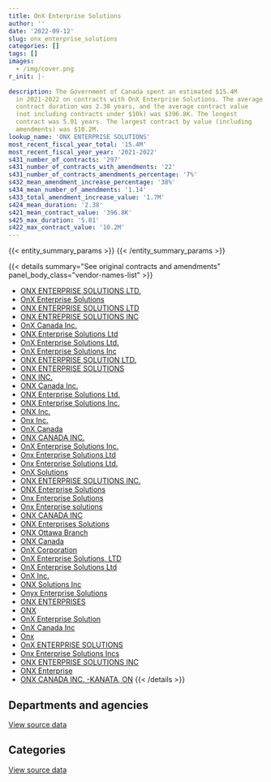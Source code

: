 ```yaml
---
title: OnX Enterprise Solutions
author: ''
date: '2022-09-12'
slug: onx_enterprise_solutions
categories: []
tags: []
images:
  - /img/cover.png
r_init: |-
  
description: The Government of Canada spent an estimated $15.4M
  in 2021-2022 on contracts with OnX Enterprise Solutions. The average
  contract duration was 2.38 years, and the average contract value
  (not including contracts under $10k) was $396.8K. The longest
  contract was 5.01 years. The largest contract by value (including
  amendments) was $10.2M.
lookup_name: 'ONX ENTERPRISE SOLUTIONS'
most_recent_fiscal_year_total: '15.4M'
most_recent_fiscal_year_year: '2021-2022'
s431_number_of_contracts: '297'
s431_number_of_contracts_with_amendments: '22'
s431_number_of_contracts_amendments_percentage: '7%'
s432_mean_amendment_increase_percentage: '38%'
s434_mean_number_of_amendments: '1.14'
s433_total_amendment_increase_value: '1.7M'
s424_mean_duration: '2.38'
s421_mean_contract_value: '396.8K'
s425_max_duration: '5.01'
s422_max_contract_value: '10.2M'
---
```


<script src="/rmarkdown-libs/htmlwidgets/htmlwidgets.js"></script>
<link href="/rmarkdown-libs/datatables-css/datatables-crosstalk.css" rel="stylesheet" />
<script src="/rmarkdown-libs/datatables-binding/datatables.js"></script>
<script src="/rmarkdown-libs/jquery/jquery-3.6.0.min.js"></script>
<link href="/rmarkdown-libs/dt-core-bootstrap/css/dataTables.bootstrap.min.css" rel="stylesheet" />
<link href="/rmarkdown-libs/dt-core-bootstrap/css/dataTables.bootstrap.extra.css" rel="stylesheet" />
<script src="/rmarkdown-libs/dt-core-bootstrap/js/jquery.dataTables.min.js"></script>
<script src="/rmarkdown-libs/dt-core-bootstrap/js/dataTables.bootstrap.min.js"></script>
<link href="/rmarkdown-libs/crosstalk/css/crosstalk.min.css" rel="stylesheet" />
<script src="/rmarkdown-libs/crosstalk/js/crosstalk.min.js"></script>
<script src="/rmarkdown-libs/htmlwidgets/htmlwidgets.js"></script>
<link href="/rmarkdown-libs/datatables-css/datatables-crosstalk.css" rel="stylesheet" />
<script src="/rmarkdown-libs/datatables-binding/datatables.js"></script>
<script src="/rmarkdown-libs/jquery/jquery-3.6.0.min.js"></script>
<link href="/rmarkdown-libs/dt-core-bootstrap/css/dataTables.bootstrap.min.css" rel="stylesheet" />
<link href="/rmarkdown-libs/dt-core-bootstrap/css/dataTables.bootstrap.extra.css" rel="stylesheet" />
<script src="/rmarkdown-libs/dt-core-bootstrap/js/jquery.dataTables.min.js"></script>
<script src="/rmarkdown-libs/dt-core-bootstrap/js/dataTables.bootstrap.min.js"></script>
<link href="/rmarkdown-libs/crosstalk/css/crosstalk.min.css" rel="stylesheet" />
<script src="/rmarkdown-libs/crosstalk/js/crosstalk.min.js"></script>

{{< entity_summary_params >}}
{{< /entity_summary_params >}}

{{< details summary="See original contracts and amendments" panel_body_class="vendor-names-list" >}}
- [ONX ENTERPRISE SOLUTIONS LTD.](https://search.open.canada.ca/en/ct/?sort=contract_value_f%20desc&page=1&search_text=%22ONX%20ENTERPRISE%20SOLUTIONS%20LTD.%22)
- [OnX Enterprise Solutions](https://search.open.canada.ca/en/ct/?sort=contract_value_f%20desc&page=1&search_text=%22OnX%20Enterprise%20Solutions%22)
- [ONX ENTERPRISE SOLUTIONS LTD](https://search.open.canada.ca/en/ct/?sort=contract_value_f%20desc&page=1&search_text=%22ONX%20ENTERPRISE%20SOLUTIONS%20LTD%22)
- [ONX ENTREPRISE SOLUTIONS INC](https://search.open.canada.ca/en/ct/?sort=contract_value_f%20desc&page=1&search_text=%22ONX%20ENTREPRISE%20SOLUTIONS%20INC%22)
- [OnX Canada Inc.](https://search.open.canada.ca/en/ct/?sort=contract_value_f%20desc&page=1&search_text=%22OnX%20Canada%20Inc.%22)
- [ONX Enterprise Solutions Ltd](https://search.open.canada.ca/en/ct/?sort=contract_value_f%20desc&page=1&search_text=%22ONX%20Enterprise%20Solutions%20Ltd%22)
- [OnX Enterprise Solutions Ltd.](https://search.open.canada.ca/en/ct/?sort=contract_value_f%20desc&page=1&search_text=%22OnX%20Enterprise%20Solutions%20Ltd.%22)
- [OnX Enterprise Solutions Inc](https://search.open.canada.ca/en/ct/?sort=contract_value_f%20desc&page=1&search_text=%22OnX%20Enterprise%20Solutions%20Inc%22)
- [ONX ENTERPRISE SOLUTION LTD.](https://search.open.canada.ca/en/ct/?sort=contract_value_f%20desc&page=1&search_text=%22ONX%20ENTERPRISE%20SOLUTION%20LTD.%22)
- [ONX ENTERPRISE SOLUTIONS](https://search.open.canada.ca/en/ct/?sort=contract_value_f%20desc&page=1&search_text=%22ONX%20ENTERPRISE%20SOLUTIONS%22)
- [ONX INC.](https://search.open.canada.ca/en/ct/?sort=contract_value_f%20desc&page=1&search_text=%22ONX%20INC.%22)
- [ONX Canada Inc.](https://search.open.canada.ca/en/ct/?sort=contract_value_f%20desc&page=1&search_text=%22ONX%20Canada%20Inc.%22)
- [ONX Enterprise Solutions Ltd.](https://search.open.canada.ca/en/ct/?sort=contract_value_f%20desc&page=1&search_text=%22ONX%20Enterprise%20Solutions%20Ltd.%22)
- [ONX Enterprise Solutions Inc.](https://search.open.canada.ca/en/ct/?sort=contract_value_f%20desc&page=1&search_text=%22ONX%20Enterprise%20Solutions%20Inc.%22)
- [ONX Inc.](https://search.open.canada.ca/en/ct/?sort=contract_value_f%20desc&page=1&search_text=%22ONX%20Inc.%22)
- [Onx Inc.](https://search.open.canada.ca/en/ct/?sort=contract_value_f%20desc&page=1&search_text=%22Onx%20Inc.%22)
- [OnX Canada](https://search.open.canada.ca/en/ct/?sort=contract_value_f%20desc&page=1&search_text=%22OnX%20Canada%22)
- [ONX CANADA INC.](https://search.open.canada.ca/en/ct/?sort=contract_value_f%20desc&page=1&search_text=%22ONX%20CANADA%20INC.%22)
- [OnX Enterprise Solutions Inc.](https://search.open.canada.ca/en/ct/?sort=contract_value_f%20desc&page=1&search_text=%22OnX%20Enterprise%20Solutions%20Inc.%22)
- [Onx Enterprise Solutions Ltd](https://search.open.canada.ca/en/ct/?sort=contract_value_f%20desc&page=1&search_text=%22Onx%20Enterprise%20Solutions%20Ltd%22)
- [Onx Enterprise Solutions Ltd.](https://search.open.canada.ca/en/ct/?sort=contract_value_f%20desc&page=1&search_text=%22Onx%20Enterprise%20Solutions%20Ltd.%22)
- [OnX Solutions](https://search.open.canada.ca/en/ct/?sort=contract_value_f%20desc&page=1&search_text=%22OnX%20Solutions%22)
- [ONX ENTERPRISE SOLUTIONS INC.](https://search.open.canada.ca/en/ct/?sort=contract_value_f%20desc&page=1&search_text=%22ONX%20ENTERPRISE%20SOLUTIONS%20INC.%22)
- [ONX Enterprise Solutions](https://search.open.canada.ca/en/ct/?sort=contract_value_f%20desc&page=1&search_text=%22ONX%20Enterprise%20Solutions%22)
- [Onx Enterprise Solutions](https://search.open.canada.ca/en/ct/?sort=contract_value_f%20desc&page=1&search_text=%22Onx%20Enterprise%20Solutions%22)
- [Onx Enterprise solutions](https://search.open.canada.ca/en/ct/?sort=contract_value_f%20desc&page=1&search_text=%22Onx%20Enterprise%20solutions%22)
- [ONX CANADA INC](https://search.open.canada.ca/en/ct/?sort=contract_value_f%20desc&page=1&search_text=%22ONX%20CANADA%20INC%22)
- [ONX Enterprises Solutions](https://search.open.canada.ca/en/ct/?sort=contract_value_f%20desc&page=1&search_text=%22ONX%20Enterprises%20Solutions%22)
- [ONX Ottawa Branch](https://search.open.canada.ca/en/ct/?sort=contract_value_f%20desc&page=1&search_text=%22ONX%20Ottawa%20Branch%22)
- [ONX Canada](https://search.open.canada.ca/en/ct/?sort=contract_value_f%20desc&page=1&search_text=%22ONX%20Canada%22)
- [OnX Corporation](https://search.open.canada.ca/en/ct/?sort=contract_value_f%20desc&page=1&search_text=%22OnX%20Corporation%22)
- [OnX Enterprise Solutions, LTD](https://search.open.canada.ca/en/ct/?sort=contract_value_f%20desc&page=1&search_text=%22OnX%20Enterprise%20Solutions%2c%20LTD%22)
- [OnX Enterprise Solutions Ltd](https://search.open.canada.ca/en/ct/?sort=contract_value_f%20desc&page=1&search_text=%22OnX%20Enterprise%20Solutions%20Ltd%22)
- [OnX Inc.](https://search.open.canada.ca/en/ct/?sort=contract_value_f%20desc&page=1&search_text=%22OnX%20Inc.%22)
- [ONX Solutions Inc](https://search.open.canada.ca/en/ct/?sort=contract_value_f%20desc&page=1&search_text=%22ONX%20Solutions%20Inc%22)
- [Onyx Enterprise Solutions](https://search.open.canada.ca/en/ct/?sort=contract_value_f%20desc&page=1&search_text=%22Onyx%20Enterprise%20Solutions%22)
- [ONX ENTERPRISES](https://search.open.canada.ca/en/ct/?sort=contract_value_f%20desc&page=1&search_text=%22ONX%20ENTERPRISES%22)
- [ONX](https://search.open.canada.ca/en/ct/?sort=contract_value_f%20desc&page=1&search_text=%22ONX%22)
- [OnX Enterprise Solution](https://search.open.canada.ca/en/ct/?sort=contract_value_f%20desc&page=1&search_text=%22OnX%20Enterprise%20Solution%22)
- [OnX Canada Inc](https://search.open.canada.ca/en/ct/?sort=contract_value_f%20desc&page=1&search_text=%22OnX%20Canada%20Inc%22)
- [Onx](https://search.open.canada.ca/en/ct/?sort=contract_value_f%20desc&page=1&search_text=%22Onx%22)
- [OnX ENTERPRISE SOLUTIONS](https://search.open.canada.ca/en/ct/?sort=contract_value_f%20desc&page=1&search_text=%22OnX%20ENTERPRISE%20SOLUTIONS%22)
- [Onx Enterprise Solutions Incs](https://search.open.canada.ca/en/ct/?sort=contract_value_f%20desc&page=1&search_text=%22Onx%20Enterprise%20Solutions%20Incs%22)
- [ONX ENTERPRISE SOLUTIONS INC](https://search.open.canada.ca/en/ct/?sort=contract_value_f%20desc&page=1&search_text=%22ONX%20ENTERPRISE%20SOLUTIONS%20INC%22)
- [ONX Enterprise](https://search.open.canada.ca/en/ct/?sort=contract_value_f%20desc&page=1&search_text=%22ONX%20Enterprise%22)
- [ONX CANADA INC. -KANATA, ON](https://search.open.canada.ca/en/ct/?sort=contract_value_f%20desc&page=1&search_text=%22ONX%20CANADA%20INC.%20-KANATA%2c%20ON%22)
{{< /details >}}

## Departments and agencies

<div id="htmlwidget-1" style="width:100%;height:auto;" class="datatables html-widget"></div>
<script type="application/json" data-for="htmlwidget-1">{"x":{"style":"bootstrap","filter":"none","vertical":false,"data":[["<a href=\"/departments/aandc-aadnc/\">Crown-Indigenous Relations and Northern Affairs Canada<\/a>","<a href=\"/departments/cannor/\">Canadian Northern Economic Development Agency<\/a>","<a href=\"/departments/cbsa-asfc/\">Canada Border Services Agency<\/a>","<a href=\"/departments/ccohs-cchst/\">Canadian Centre for Occupational Health and Safety<\/a>","<a href=\"/departments/csc-scc/\">Correctional Service of Canada<\/a>","<a href=\"/departments/dfatd-maecd/\">Global Affairs Canada<\/a>","<a href=\"/departments/dfo-mpo/\">Fisheries and Oceans Canada<\/a>","<a href=\"/departments/dnd-mdn/\">National Defence<\/a>","<a href=\"/departments/ec/\">Environment and Climate Change Canada<\/a>","<a href=\"/departments/fin/\">Department of Finance Canada<\/a>","<a href=\"/departments/ic/\">Innovation, Science and Economic Development Canada<\/a>","<a href=\"/departments/isc-sac/\">Indigenous Services Canada<\/a>","<a href=\"/departments/nfb-onf/\">National Film Board<\/a>","<a href=\"/departments/nrc-cnrc/\">National Research Council Canada<\/a>","<a href=\"/departments/nrcan-rncan/\">Natural Resources Canada<\/a>","<a href=\"/departments/oci-bec/\">The Correctional Investigator Canada<\/a>","<a href=\"/departments/osfi-bsif/\">Office of the Superintendent of Financial Institutions Canada<\/a>","<a href=\"/departments/pc/\">Parks Canada<\/a>","<a href=\"/departments/phac-aspc/\">Public Health Agency of Canada<\/a>","<a href=\"/departments/rcmp-grc/\">Royal Canadian Mounted Police<\/a>","<a href=\"/departments/ssc-spc/\">Shared Services Canada<\/a>","<a href=\"/departments/tbs-sct/\">Treasury Board of Canada Secretariat<\/a>","<a href=\"/departments/tc/\">Transport Canada<\/a>","<a href=\"/departments/vac-acc/\">Veterans Affairs Canada<\/a>"],[22326.27,null,3286.23,24983.82,null,4967186.65,null,1934402.26,null,23984.25,null,13043.47,null,null,22321.63,null,null,34644,8920.94,null,2405037.5,33900,19888,28250],[27238.05,18323.2,118792.01,null,217754.4,4929323.21,1414233.21,1604729.27,null,null,644143.3,68899.82,17181.87,518854.1,null,14988.01,null,129895.1,76767.04,83823.58,5157511.85,null,null,null],[19126.17,null,null,null,null,1875280.1,313171.22,73664.5,22201.49,null,null,34492.5,null,135843.27,null,29254.68,null,null,null,null,9272007.54,null,null,null],[null,null,null,null,null,1046594.56,381966.38,64084.17,null,null,null,null,null,396109.24,null,16368.02,38836.39,null,null,366746.32,13085593.42,null,null,null]],"container":"<table class=\"table table-striped table-hover row-border order-column display\">\n  <thead>\n    <tr>\n      <th>Department<\/th>\n      <th>2018-2019<\/th>\n      <th>2019-2020<\/th>\n      <th>2020-2021<\/th>\n      <th>2021-2022<\/th>\n    <\/tr>\n  <\/thead>\n<\/table>","options":{"order":[[4,"desc"]],"pageLength":10,"autoWidth":true,"columnDefs":[{"targets":1,"render":"function(data, type, row, meta) {\n    return type !== 'display' ? data : DTWidget.formatCurrency(data, \"$\", 2, 3, \",\", \".\", true, null);\n  }"},{"targets":2,"render":"function(data, type, row, meta) {\n    return type !== 'display' ? data : DTWidget.formatCurrency(data, \"$\", 2, 3, \",\", \".\", true, null);\n  }"},{"targets":3,"render":"function(data, type, row, meta) {\n    return type !== 'display' ? data : DTWidget.formatCurrency(data, \"$\", 2, 3, \",\", \".\", true, null);\n  }"},{"targets":4,"render":"function(data, type, row, meta) {\n    return type !== 'display' ? data : DTWidget.formatCurrency(data, \"$\", 2, 3, \",\", \".\", true, null);\n  }"},{"width":"16%","targets":[1,2,3,4]},{"className":"dt-right","targets":[1,2,3,4]}],"orderClasses":false}},"evals":["options.columnDefs.0.render","options.columnDefs.1.render","options.columnDefs.2.render","options.columnDefs.3.render"],"jsHooks":[]}</script>
<p class="text-right">
<a href="https://github.com/GoC-Spending/contracts-data/tree/main/data/out/vendors/onx_enterprise_solutions/summary_by_fiscal_year_by_department.csv" class="source-data-link btn btn-link">View source data</a>
</p>

## Categories

<div id="htmlwidget-2" style="width:100%;height:auto;" class="datatables html-widget"></div>
<script type="application/json" data-for="htmlwidget-2">{"x":{"style":"bootstrap","filter":"none","vertical":false,"data":[["<a href=\"/categories/office_management/\">Office management<\/a>","<a href=\"/categories/defence/\">Defence<\/a>","<a href=\"/categories/information_technology/\">Information technology<\/a>"],[null,1934402.26,7607772.78],[null,1604729.27,13437728.75],[null,73664.5,11701376.96],[12906.52,64084.17,15319307.81]],"container":"<table class=\"table table-striped table-hover row-border order-column display\">\n  <thead>\n    <tr>\n      <th>Category<\/th>\n      <th>2018-2019<\/th>\n      <th>2019-2020<\/th>\n      <th>2020-2021<\/th>\n      <th>2021-2022<\/th>\n    <\/tr>\n  <\/thead>\n<\/table>","options":{"order":[[4,"desc"]],"dom":"t","pageLength":30,"autoWidth":true,"columnDefs":[{"targets":1,"render":"function(data, type, row, meta) {\n    return type !== 'display' ? data : DTWidget.formatCurrency(data, \"$\", 2, 3, \",\", \".\", true, null);\n  }"},{"targets":2,"render":"function(data, type, row, meta) {\n    return type !== 'display' ? data : DTWidget.formatCurrency(data, \"$\", 2, 3, \",\", \".\", true, null);\n  }"},{"targets":3,"render":"function(data, type, row, meta) {\n    return type !== 'display' ? data : DTWidget.formatCurrency(data, \"$\", 2, 3, \",\", \".\", true, null);\n  }"},{"targets":4,"render":"function(data, type, row, meta) {\n    return type !== 'display' ? data : DTWidget.formatCurrency(data, \"$\", 2, 3, \",\", \".\", true, null);\n  }"},{"width":"16%","targets":[1,2,3,4]},{"className":"dt-right","targets":[1,2,3,4]}],"orderClasses":false,"lengthMenu":[10,25,30,50,100]}},"evals":["options.columnDefs.0.render","options.columnDefs.1.render","options.columnDefs.2.render","options.columnDefs.3.render"],"jsHooks":[]}</script>
<p class="text-right">
<a href="https://github.com/GoC-Spending/contracts-data/tree/main/data/out/vendors/onx_enterprise_solutions/summary_by_fiscal_year_by_category.csv" class="source-data-link btn btn-link">View source data</a>
</p>
